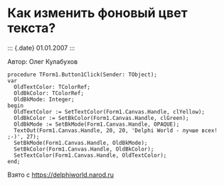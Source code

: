 Как изменить фоновый цвет текста?
=================================

::: {.date}
01.01.2007
:::

Автор: Олег Кулабухов

    procedure TForm1.Button1Click(Sender: TObject);
    var
      OldTextColor: TColorRef;
      OldBkColor: TColorRef;
      OldBkMode: Integer;
    begin
      OldTextColor := SetTextColor(Form1.Canvas.Handle, clYellow);
      OldBkColor := SetBkColor(Form1.Canvas.Handle, clGreen);
      OldBkMode := SetBkMode(Form1.Canvas.Handle, OPAQUE);
      TextOut(Form1.Canvas.Handle, 20, 20, 'Delphi World - лучше всех! ;-)', 27);
      SetBkMode(Form1.Canvas.Handle, OldBkMode);
      SetBkColor(Form1.Canvas.Handle, OldBkColor);
      SetTextColor(Form1.Canvas.Handle, OldTextColor);
    end;

Взято с <https://delphiworld.narod.ru>
